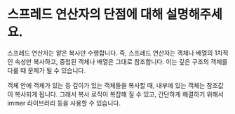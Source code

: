 # 스프레드 연산자의 단점에 대해 설명해주세요.

스프레드 연산자는 얕은 복사만 수행합니다. 즉, 스프레드 연산자는 객체나 배열의 1차적인 속성만 복사하고, 중첩된 객체나 배열은 그대로 참조합니다. 이는 깊은 구조의 객체를 다룰 때 문제가 될 수 있습니다.

객체 안에 객체가 있는 등 깊이가 있는 객체들을 복사할 때, 내부에 있는 객체는 참조값이 복사되게 됩니다.
그래서 복사 로직이 복잡해 질 수 있고, 간단하게 해결하기 위해서 immer 라이브러리 등을 사용할 수 있습니다.
